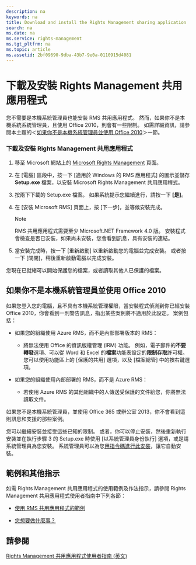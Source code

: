 ```yaml
---
description: na
keywords: na
title: Download and install the Rights Management sharing application
search: na
ms.date: na
ms.service: rights-management
ms.tgt_pltfrm: na
ms.topic: article
ms.assetid: 2bf09690-9dba-43b7-9e0a-0110915d4081
---
```

# 下載及安裝 Rights Management 共用應用程式
您不需要是本機系統管理員也能安裝 RMS 共用應用程式。 然而，如果你不是本機系統系統管理員，且使用 Office 2010，則會有一些限制。 如需詳細資訊，請參閱本主題的＜[如果你不是本機系統管理員並使用 Office 2010](#BKMK_SetupOffice2010)＞一節。

### 下載及安裝 Rights Management 共用應用程式

1.  移至 Microsoft 網站上的 [Microsoft Rights Management](http://go.microsoft.com/fwlink/?LinkId=303970) 頁面。

2.  在 [電腦] 區段中，按一下 [適用於 Windows 的 RMS 應用程式] 的圖示並儲存 **Setup.exe** 檔案，以安裝 Microsoft Rights Management 共用應用程式。

3.  按兩下下載的 Setup.exe 檔案。 如果系統提示您繼續進行，請按一下 **[是]**。

4.  在 [安裝 Microsoft RMS] 頁面上，按 [下一步]，並等候安裝完成。

    > [!NOTE]
    > RMS 共用應用程式需要至少 Microsoft.NET Framework 4.0 版。 安裝程式會檢查是否已安裝，如果尚未安裝，您會看到訊息，具有安裝的連結。

5.  當安裝完成時，按一下 [重新啟動] 以重新啟動您的電腦並完成安裝。 或者按一下 [關閉]，稍後重新啟動電腦以完成安裝。

您現在已就緒可以開始保護您的檔案，或者讀取其他人已保護的檔案。

## <a name="BKMK_SetupOffice2010"></a>如果你不是本機系統管理員並使用 Office 2010
如果您登入您的電腦，且不具有本機系統管理權限，當安裝程式偵測到你已經安裝 Office 2010，你會看到一則警告訊息，指出某些案例將不適用於此設定。 案例包括：

-   如果您的組織使用 Azure RMS，而不是內部部署版本的 RMS：

    -   將無法使用 Office 的資訊版權管理 (IRM) 功能。 例如，電子郵件的**不要轉發**選項、可以從 Word 和 Excel 的**檔案**功能表設定的**限制存取**許可權。 您可以使用功能區上的 [保護的共用] 選項，以及 [檔案總管] 中的按右鍵選項。

-   如果您的組織使用內部部署的 RMS，而不是 Azure RMS：

    -   若使用 Azure RMS 的其他組織中的人傳送受保護的文件給您，你將無法讀取文件。

如果您不是本機系統管理員，並使用 Office 365 或辦公室 2013，你不會看到這則訊息和支援的那些案例。

您可以繼續安裝並接受這些已知的限制。 或者，你可以停止安裝，然後重新執行安裝並在執行步驟 3 的 Setup.exe 時使用 [以系統管理員身份執行] 選項，或是請系統管理員為您安裝。 系統管理員可以為您[用指令碼進行此安裝](https://technet.microsoft.com/library/dn339003.aspx)，讓它自動安裝。

## 範例和其他指示
如需 Rights Management 共用應用程式的使用範例及作法指示，請參閱 Rights Management 共用應用程式使用者指南中下列各節：

-   [使用 RMS 共用應用程式的範例](../Topic/Rights_Management_sharing_application_user_guide.md#BKMK_SharingExamples)

-   [您想要做什麼事？](../Topic/Rights_Management_sharing_application_user_guide.md#BKMK_SharingInstructions)

## 請參閱
[Rights Management 共用應用程式使用者指南 &#40;英文&#41;](../Topic/Rights_Management_sharing_application_user_guide.md)

